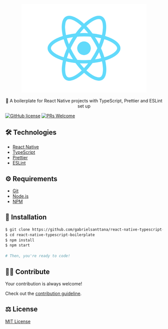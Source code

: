 <div align="center">
  <img src="./.github/logo.png" alt="react-native-typescript-boilerplate" width="400" />
</div>

<p align="center">🧬 A boilerplate for React Native projects with TypeScript, Prettier and ESLint set up</p>

[![GitHub license](https://img.shields.io/badge/license-MIT-blue.svg)](https://github.com/gabrielsanttana/react-native-typescript-boilerplate/blob/master/LICENSE) 
[![PRs Welcome](https://img.shields.io/badge/PRs-welcome-brightgreen.svg)](https://github.com/gabrielsanttana/react-native-typescript-boilerplate/blob/main/CONTRIBUTING.md)

## 🛠️ Technologies

<ul>
  <li><a href="https://reactnative.dev/">React Native</a></li>
  <li><a href="https://www.typescriptlang.org/docs/">TypeScript</a></li>
  <li><a href="https://prettier.io/">Prettier</a></li>
  <li><a href="https://eslint.org/">ESLint</a></li>
</ul>

## ⚙️ Requirements

<ul>
  <li><a href="https://git-scm.com/">Git</a></li>
  <li><a href="https://nodejs.org/en/">Node.js</a></li>
  <li><a href="https://www.npmjs.com/">NPM</a></li>
</ul>
</ul>

## 🚀 Installation

```bash
$ git clone https://github.com/gabrielsanttana/react-native-typescript-boilerplate
$ cd react-native-typescript-boilerplate
$ npm install
$ npm start

# Then, you're ready to code!
```

## 💁🏽 Contribute

Your contribution is always welcome!

Check out the [contribution guideline](https://github.com/gabrielsanttana/react-native-typescript-boilerplate/blob/main/CONTRIBUTING.md).

## ⚖️ License

[MIT License](https://github.com/gabrielsanttana/react-native-typescript-boilerplate/blob/main/LICENSE)
